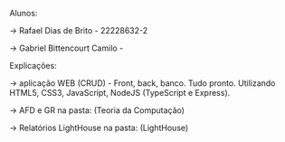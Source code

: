 Alunos:

->  Rafael Dias de Brito - 22228632-2

->  Gabriel Bittencourt Camilo - 

Explicações:

->  aplicação WEB (CRUD) - Front, back, banco. Tudo pronto. Utilizando HTML5, CSS3, JavaScript, NodeJS (TypeScript e Express).

->  AFD e GR na pasta: (Teoria da Computação)

->  Relatórios LightHouse na pasta: (LightHouse)
